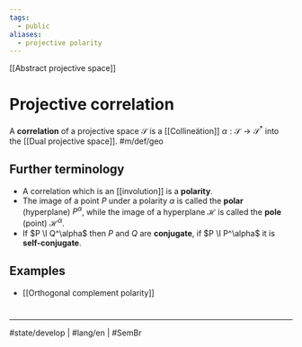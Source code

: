 ```yaml
---
tags:
  - public
aliases:
  - projective polarity
---
```

[[Abstract projective space]]
# Projective correlation

A **correlation** of a projective space $\mathcal{S}$ is a [[Collineätion]] $\alpha : \mathcal{S} \to \mathcal{S}^*$ into the [[Dual projective space]]. #m/def/geo

## Further terminology

- A correlation which is an [[involution]] is a **polarity**.
- The image of a point $P$ under a polarity $\alpha$ is called the **polar** (hyperplane) $P^\alpha$,
  while the image of a hyperplane $\mathcal{H}$ is called the **pole** (point) $\mathcal{H}^\alpha$.
- If $P \I Q^\alpha$ then $P$ and $Q$ are **conjugate**, if $P \I P^\alpha$ it is **self-conjugate**.

## Examples

- [[Orthogonal complement polarity]]

#
---
#state/develop | #lang/en | #SemBr
